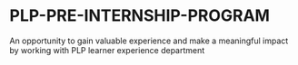 # PLP-PRE-INTERNSHIP-PROGRAM
An opportunity to gain valuable experience and make a meaningful impact by working with PLP learner experience department 
